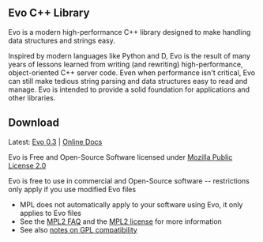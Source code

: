 Evo C++ Library
---------------

Evo is a modern high-performance C++ library designed to make handling data structures and 
strings easy.

Inspired by modern languages like Python and D, Evo is the result of many years of lessons
learned from writing (and rewriting) high-performance, object-oriented C++ server code.
Even when performance isn't critical, Evo can still make tedious string parsing and data
structures easy to read and manage. Evo is intended to provide a solid foundation for
applications and other libraries.

Download
--------

Latest: [Evo 0.3](https://github.com/jlctools/evo/raw/master/download/evo0.3.tar.gz) | [Online Docs](http://jlctools.github.io/evo/evo-0.3/html/index.html)

Evo is Free and Open-Source Software licensed under [Mozilla Public License 2.0](https://www.mozilla.org/en-US/MPL/2.0/)

Evo is free to use in commercial and Open-Source software -- restrictions only apply if you use modified Evo files
* MPL does not automatically apply to your software using Evo, it only applies to Evo files
* See the [MPL2 FAQ](https://www.mozilla.org/en-US/MPL/2.0/FAQ/) and the [MPL2 license](https://www.mozilla.org/en-US/MPL/2.0/) for more information
* See also [notes on GPL compatibility](https://www.gnu.org/licenses/license-list.en.html#MPL-2.0)
